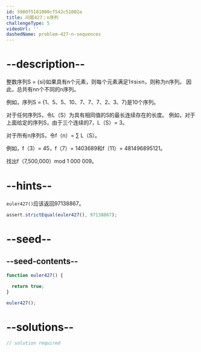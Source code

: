 ```yaml
---
id: 5900f5181000cf542c51002a
title: 问题427：n序列
challengeType: 5
videoUrl: ''
dashedName: problem-427-n-sequences
---
```


# --description--

整数序列S = {si}如果具有n个元素，则每个元素满足1≤si≤n，则称为n序列。 因此，总共有nn个不同的n序列。

例如，序列S = {1、5、5、10、7、7、7、2、3、7}是10个序列。

对于任何序列S，令L（S）为具有相同值的S的最长连续存在的长度。 例如，对于上面给定的序列S，由于三个连续的7，L（S）= 3。

对于所有n序列S，令f（n）= ∑ L（S）。

例如，f（3）= 45，f（7）= 1403689和f（11）= 481496895121。

找出f（7,500,000）mod 1 000 009。

# --hints--

`euler427()`应该返回97138867。

```js
assert.strictEqual(euler427(), 97138867);
```

# --seed--

## --seed-contents--

```js
function euler427() {

  return true;
}

euler427();
```

# --solutions--

```js
// solution required
```
